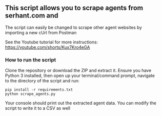 
## This script allows you to scrape agents from serhant.com and
The script can easily be changed to scrape other agent websites by importing a new cUrl from Postman

See the Youtube tutorial for more instructions:
https://youtube.com/shorts/Kux7Kro4eGA

### How to run the script

Clone the repository or download the ZIP and extract it.
Ensure you have Python 3 installed, then open up your terminal/command prompt, navigate to the directory of the script and run:

```
pip install -r requirements.txt
python scrape_agents.py
```
Your console should print out the extracted agent data. You can modify the script to write it to a CSV as well
